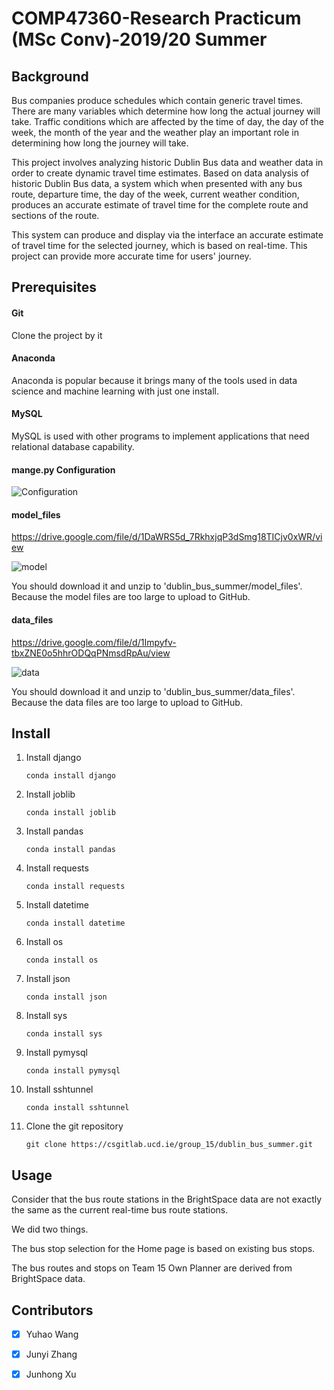 # COMP47360-Research Practicum (MSc Conv)-2019/20 Summer

## Background

Bus companies produce schedules which contain generic travel times. There are many variables which determine how long the actual journey will take.  Traffic conditions which are affected by the time of day, the day of the week, the month of the year and the weather play an important role in determining how long the journey will take.  

This project involves analyzing historic Dublin Bus data and weather data in order to create dynamic travel time estimates. Based on data analysis of historic Dublin Bus data, a system which when presented with any bus route, departure time, the day of the week, current weather condition, produces an accurate estimate of travel time for the complete route and sections of the route.  

This system can produce and display via the interface an accurate estimate of travel time for the selected journey, which is based on real-time. This project can provide more accurate time for users' journey.

## Prerequisites

#### Git

Clone the project by it

#### Anaconda

Anaconda is popular because it brings many of the tools used in data science and machine learning with just one install.

#### MySQL

MySQL is used with other programs to implement applications that need relational database capability.

#### mange.py Configuration

![Configuration](https://raw.githubusercontent.com/junyi-z/COMP47360/master/image/K9AH%601%7DHRDXWDU%5DI0HS2EL5.png)

#### model_files

https://drive.google.com/file/d/1DaWRS5d_7RkhxjqP3dSmg18TICjv0xWR/view

![model](https://raw.githubusercontent.com/junyi-z/COMP47360/master/image/model.png)

You should download it and unzip to 'dublin_bus_summer/model_files'. Because the model files are too large to upload to GitHub.

#### data_files

https://drive.google.com/file/d/1Impyfv-tbxZNE0o5hhrODQqPNmsdRpAu/view

![data](https://raw.githubusercontent.com/junyi-z/COMP47360/master/image/data.png)

You should download it and unzip to 'dublin_bus_summer/data_files'. Because the data files are too large to upload to GitHub.

## Install

1. Install django

   ```
   conda install django
   ```

2. Install joblib

   ```
   conda install joblib
   ```

3. Install pandas

   ```
   conda install pandas
   ```

4. Install requests

   ```
   conda install requests
   ```

5. Install datetime

   ```
   conda install datetime
   ```

6. Install os

   ```
   conda install os
   ```

7. Install json

   ```
   conda install json
   ```

8. Install sys

   ```
   conda install sys
   ```

9. Install pymysql

   ```
   conda install pymysql
   ```

10. Install sshtunnel

    ```
    conda install sshtunnel
    ```

11. Clone the git repository

    ```
    git clone https://csgitlab.ucd.ie/group_15/dublin_bus_summer.git
    ```


## Usage

Consider that the bus route stations in the BrightSpace data are not exactly the same as the current real-time bus route stations. 

We did two things.

The bus stop selection for the Home page is based on existing bus stops.

The bus routes and stops on Team 15 Own Planner are derived from BrightSpace data.

## Contributors

- [x] Yuhao Wang
- [x] Junyi Zhang
- [x] Junhong Xu

